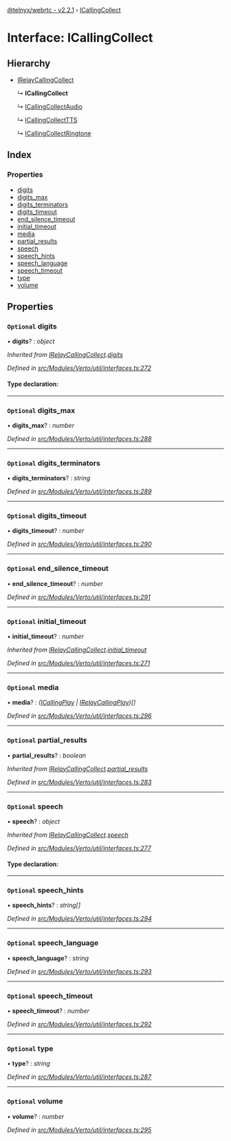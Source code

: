 [@telnyx/webrtc - v2.2.1](../README.md) › [ICallingCollect](icallingcollect.md)

# Interface: ICallingCollect

## Hierarchy

* [IRelayCallingCollect](irelaycallingcollect.md)

  ↳ **ICallingCollect**

  ↳ [ICallingCollectAudio](icallingcollectaudio.md)

  ↳ [ICallingCollectTTS](icallingcollecttts.md)

  ↳ [ICallingCollectRingtone](icallingcollectringtone.md)

## Index

### Properties

* [digits](icallingcollect.md#optional-digits)
* [digits_max](icallingcollect.md#optional-digits_max)
* [digits_terminators](icallingcollect.md#optional-digits_terminators)
* [digits_timeout](icallingcollect.md#optional-digits_timeout)
* [end_silence_timeout](icallingcollect.md#optional-end_silence_timeout)
* [initial_timeout](icallingcollect.md#optional-initial_timeout)
* [media](icallingcollect.md#optional-media)
* [partial_results](icallingcollect.md#optional-partial_results)
* [speech](icallingcollect.md#optional-speech)
* [speech_hints](icallingcollect.md#optional-speech_hints)
* [speech_language](icallingcollect.md#optional-speech_language)
* [speech_timeout](icallingcollect.md#optional-speech_timeout)
* [type](icallingcollect.md#optional-type)
* [volume](icallingcollect.md#optional-volume)

## Properties

### `Optional` digits

• **digits**? : *object*

*Inherited from [IRelayCallingCollect](irelaycallingcollect.md).[digits](irelaycallingcollect.md#optional-digits)*

*Defined in [src/Modules/Verto/util/interfaces.ts:272](https://github.com/team-telnyx/webrtc/blob/8cdca06/packages/js/src/Modules/Verto/util/interfaces.ts#L272)*

#### Type declaration:

___

### `Optional` digits_max

• **digits_max**? : *number*

*Defined in [src/Modules/Verto/util/interfaces.ts:288](https://github.com/team-telnyx/webrtc/blob/8cdca06/packages/js/src/Modules/Verto/util/interfaces.ts#L288)*

___

### `Optional` digits_terminators

• **digits_terminators**? : *string*

*Defined in [src/Modules/Verto/util/interfaces.ts:289](https://github.com/team-telnyx/webrtc/blob/8cdca06/packages/js/src/Modules/Verto/util/interfaces.ts#L289)*

___

### `Optional` digits_timeout

• **digits_timeout**? : *number*

*Defined in [src/Modules/Verto/util/interfaces.ts:290](https://github.com/team-telnyx/webrtc/blob/8cdca06/packages/js/src/Modules/Verto/util/interfaces.ts#L290)*

___

### `Optional` end_silence_timeout

• **end_silence_timeout**? : *number*

*Defined in [src/Modules/Verto/util/interfaces.ts:291](https://github.com/team-telnyx/webrtc/blob/8cdca06/packages/js/src/Modules/Verto/util/interfaces.ts#L291)*

___

### `Optional` initial_timeout

• **initial_timeout**? : *number*

*Inherited from [IRelayCallingCollect](irelaycallingcollect.md).[initial_timeout](irelaycallingcollect.md#optional-initial_timeout)*

*Defined in [src/Modules/Verto/util/interfaces.ts:271](https://github.com/team-telnyx/webrtc/blob/8cdca06/packages/js/src/Modules/Verto/util/interfaces.ts#L271)*

___

### `Optional` media

• **media**? : *([ICallingPlay](icallingplay.md) | [IRelayCallingPlay](irelaycallingplay.md))[]*

*Defined in [src/Modules/Verto/util/interfaces.ts:296](https://github.com/team-telnyx/webrtc/blob/8cdca06/packages/js/src/Modules/Verto/util/interfaces.ts#L296)*

___

### `Optional` partial_results

• **partial_results**? : *boolean*

*Inherited from [IRelayCallingCollect](irelaycallingcollect.md).[partial_results](irelaycallingcollect.md#optional-partial_results)*

*Defined in [src/Modules/Verto/util/interfaces.ts:283](https://github.com/team-telnyx/webrtc/blob/8cdca06/packages/js/src/Modules/Verto/util/interfaces.ts#L283)*

___

### `Optional` speech

• **speech**? : *object*

*Inherited from [IRelayCallingCollect](irelaycallingcollect.md).[speech](irelaycallingcollect.md#optional-speech)*

*Defined in [src/Modules/Verto/util/interfaces.ts:277](https://github.com/team-telnyx/webrtc/blob/8cdca06/packages/js/src/Modules/Verto/util/interfaces.ts#L277)*

#### Type declaration:

___

### `Optional` speech_hints

• **speech_hints**? : *string[]*

*Defined in [src/Modules/Verto/util/interfaces.ts:294](https://github.com/team-telnyx/webrtc/blob/8cdca06/packages/js/src/Modules/Verto/util/interfaces.ts#L294)*

___

### `Optional` speech_language

• **speech_language**? : *string*

*Defined in [src/Modules/Verto/util/interfaces.ts:293](https://github.com/team-telnyx/webrtc/blob/8cdca06/packages/js/src/Modules/Verto/util/interfaces.ts#L293)*

___

### `Optional` speech_timeout

• **speech_timeout**? : *number*

*Defined in [src/Modules/Verto/util/interfaces.ts:292](https://github.com/team-telnyx/webrtc/blob/8cdca06/packages/js/src/Modules/Verto/util/interfaces.ts#L292)*

___

### `Optional` type

• **type**? : *string*

*Defined in [src/Modules/Verto/util/interfaces.ts:287](https://github.com/team-telnyx/webrtc/blob/8cdca06/packages/js/src/Modules/Verto/util/interfaces.ts#L287)*

___

### `Optional` volume

• **volume**? : *number*

*Defined in [src/Modules/Verto/util/interfaces.ts:295](https://github.com/team-telnyx/webrtc/blob/8cdca06/packages/js/src/Modules/Verto/util/interfaces.ts#L295)*
